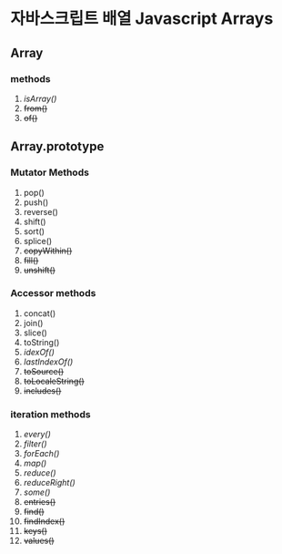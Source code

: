 # 자바스크립트 배열 Javascript Arrays

## Array

### methods

1. *isArray()*
2. ~~from()~~
3. ~~of()~~

## Array.prototype

### Mutator Methods

1. pop()
2. push()
3. reverse()
4. shift()
5. sort()
6. splice()
7. ~~copyWithin()~~
8. ~~fill()~~
9. ~~unshift()~~

### Accessor methods

1. concat()
2. join()
3. slice()
4. toString()
5. *idexOf()*
6. *lastIndexOf()*
7. ~~toSource()~~
8. ~~toLocaleString()~~
9. ~~includes()~~

### iteration methods

1. *every()*
2. *filter()*
3. *forEach()*
4. *map()*
5. *reduce()*
6. *reduceRight()*
7. *some()*
8. ~~entries()~~
9. ~~find()~~
10. ~~findIndex()~~
11. ~~keys()~~
12. ~~values()~~